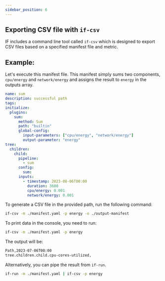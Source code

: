 ```yaml
---
sidebar_position: 6
---
```



## Exporting CSV file with `if-csv`

IF includes a command line tool called `if-csv` which is designed to export CSV files based on a specified manifest file and metric.



## Example:
Let's execute this manifest file. This manifest simply sums two components, `cpu/energy` and `network/energy` and assigns the result to `energy` in the outputs array.

```yaml
name: sum
description: successful path
tags:
initialize:
  plugins:
    sum:
      method: Sum
      path: "builtin"
      global-config:
        input-parameters: ["cpu/energy", "network/energy"]
        output-parameter: "energy"
tree:
  children:
    child:
      pipeline:
        - sum
      config:
        sum:
      inputs:
        - timestamp: 2023-08-06T00:00
          duration: 3600
          cpu/energy: 0.001
          network/energy: 0.001
```

To generate a CSV file in the provided path, run the following command:

```sh
if-csv -m ./manifest.yaml -p energy -o ./output-manifest
```


To print data in the console, you need to run:
```sh
if-csv -m ./manifest.yaml -p energy
```

The output will be:
```sh
Path,2023-07-06T00:00
tree.children.child.cpu-cores-utilized,
```

Alternatively, you can pipe the result from `if-run`. 
```sh
if-run -m ./manifest.yaml | if-csv -p energy
```
